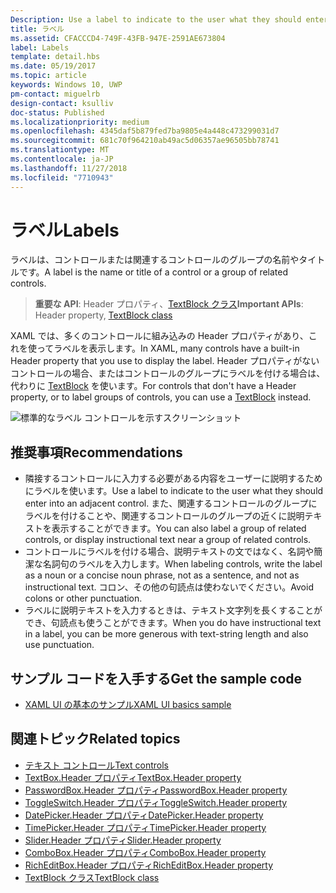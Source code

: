 ```yaml
---
Description: Use a label to indicate to the user what they should enter into an adjacent control. You can also label a group of related controls, or display instructional text near a group of related controls.
title: ラベル
ms.assetid: CFACCCD4-749F-43FB-947E-2591AE673804
label: Labels
template: detail.hbs
ms.date: 05/19/2017
ms.topic: article
keywords: Windows 10, UWP
pm-contact: miguelrb
design-contact: ksulliv
doc-status: Published
ms.localizationpriority: medium
ms.openlocfilehash: 4345daf5b879fed7ba9805e4a448c473299031d7
ms.sourcegitcommit: 681c70f964210ab49ac5d06357ae96505bb78741
ms.translationtype: MT
ms.contentlocale: ja-JP
ms.lasthandoff: 11/27/2018
ms.locfileid: "7710943"
---
```

# <a name="labels"></a><span data-ttu-id="cb32b-103">ラベル</span><span class="sxs-lookup"><span data-stu-id="cb32b-103">Labels</span></span>

 

<span data-ttu-id="cb32b-104">ラベルは、コントロールまたは関連するコントロールのグループの名前やタイトルです。</span><span class="sxs-lookup"><span data-stu-id="cb32b-104">A label is the name or title of a control or a group of related controls.</span></span>

> <span data-ttu-id="cb32b-105">**重要な API**: Header プロパティ、[TextBlock クラス](https://msdn.microsoft.com/library/windows/apps/br209652)</span><span class="sxs-lookup"><span data-stu-id="cb32b-105">**Important APIs**: Header property, [TextBlock class](https://msdn.microsoft.com/library/windows/apps/br209652)</span></span>

<span data-ttu-id="cb32b-106">XAML では、多くのコントロールに組み込みの Header プロパティがあり、これを使ってラベルを表示します。</span><span class="sxs-lookup"><span data-stu-id="cb32b-106">In XAML, many controls have a built-in Header property that you use to display the label.</span></span> <span data-ttu-id="cb32b-107">Header プロパティがないコントロールの場合、またはコントロールのグループにラベルを付ける場合は、代わりに [TextBlock](https://msdn.microsoft.com/library/windows/apps/br209652) を使います。</span><span class="sxs-lookup"><span data-stu-id="cb32b-107">For controls that don't have a Header property, or to label groups of controls, you can use a [TextBlock](https://msdn.microsoft.com/library/windows/apps/br209652) instead.</span></span>

![標準的なラベル コントロールを示すスクリーンショット](images/label-standard.png)

## <a name="recommendations"></a><span data-ttu-id="cb32b-109">推奨事項</span><span class="sxs-lookup"><span data-stu-id="cb32b-109">Recommendations</span></span>


-   <span data-ttu-id="cb32b-110">隣接するコントロールに入力する必要がある内容をユーザーに説明するためにラベルを使います。</span><span class="sxs-lookup"><span data-stu-id="cb32b-110">Use a label to indicate to the user what they should enter into an adjacent control.</span></span> <span data-ttu-id="cb32b-111">また、関連するコントロールのグループにラベルを付けることや、関連するコントロールのグループの近くに説明テキストを表示することができます。</span><span class="sxs-lookup"><span data-stu-id="cb32b-111">You can also label a group of related controls, or display instructional text near a group of related controls.</span></span>
-   <span data-ttu-id="cb32b-112">コントロールにラベルを付ける場合、説明テキストの文ではなく、名詞や簡潔な名詞句のラベルを入力します。</span><span class="sxs-lookup"><span data-stu-id="cb32b-112">When labeling controls, write the label as a noun or a concise noun phrase, not as a sentence, and not as instructional text.</span></span> <span data-ttu-id="cb32b-113">コロン、その他の句読点は使わないでください。</span><span class="sxs-lookup"><span data-stu-id="cb32b-113">Avoid colons or other punctuation.</span></span>
-   <span data-ttu-id="cb32b-114">ラベルに説明テキストを入力するときは、テキスト文字列を長くすることができ、句読点も使うことができます。</span><span class="sxs-lookup"><span data-stu-id="cb32b-114">When you do have instructional text in a label, you can be more generous with text-string length and also use punctuation.</span></span>


## <a name="get-the-sample-code"></a><span data-ttu-id="cb32b-115">サンプル コードを入手する</span><span class="sxs-lookup"><span data-stu-id="cb32b-115">Get the sample code</span></span>
* [<span data-ttu-id="cb32b-116">XAML UI の基本のサンプル</span><span class="sxs-lookup"><span data-stu-id="cb32b-116">XAML UI basics sample</span></span>](https://github.com/Microsoft/Windows-universal-samples/blob/master/Samples/XamlUIBasics)

## <a name="related-topics"></a><span data-ttu-id="cb32b-117">関連トピック</span><span class="sxs-lookup"><span data-stu-id="cb32b-117">Related topics</span></span>
* [<span data-ttu-id="cb32b-118">テキスト コントロール</span><span class="sxs-lookup"><span data-stu-id="cb32b-118">Text controls</span></span>](text-controls.md)
* [<span data-ttu-id="cb32b-119">TextBox.Header プロパティ</span><span class="sxs-lookup"><span data-stu-id="cb32b-119">TextBox.Header property</span></span>](https://msdn.microsoft.com/library/windows/apps/dn252861)
* [<span data-ttu-id="cb32b-120">PasswordBox.Header プロパティ</span><span class="sxs-lookup"><span data-stu-id="cb32b-120">PasswordBox.Header property</span></span>](https://msdn.microsoft.com/library/windows/apps/dn299051)
* [<span data-ttu-id="cb32b-121">ToggleSwitch.Header プロパティ</span><span class="sxs-lookup"><span data-stu-id="cb32b-121">ToggleSwitch.Header property</span></span>](https://msdn.microsoft.com/library/windows/apps/br209713)
* [<span data-ttu-id="cb32b-122">DatePicker.Header プロパティ</span><span class="sxs-lookup"><span data-stu-id="cb32b-122">DatePicker.Header property</span></span>](https://msdn.microsoft.com/library/windows/apps/dn279460)
* [<span data-ttu-id="cb32b-123">TimePicker.Header プロパティ</span><span class="sxs-lookup"><span data-stu-id="cb32b-123">TimePicker.Header property</span></span>](https://msdn.microsoft.com/library/windows/apps/dn299286)
* [<span data-ttu-id="cb32b-124">Slider.Header プロパティ</span><span class="sxs-lookup"><span data-stu-id="cb32b-124">Slider.Header property</span></span>](https://msdn.microsoft.com/library/windows/apps/dn252829)
* [<span data-ttu-id="cb32b-125">ComboBox.Header プロパティ</span><span class="sxs-lookup"><span data-stu-id="cb32b-125">ComboBox.Header property</span></span>](https://msdn.microsoft.com/library/windows/apps/dn279416)
* [<span data-ttu-id="cb32b-126">RichEditBox.Header プロパティ</span><span class="sxs-lookup"><span data-stu-id="cb32b-126">RichEditBox.Header property</span></span>](https://msdn.microsoft.com/library/windows/apps/dn252726)
* [<span data-ttu-id="cb32b-127">TextBlock クラス</span><span class="sxs-lookup"><span data-stu-id="cb32b-127">TextBlock class</span></span>](https://msdn.microsoft.com/library/windows/apps/br209652)

 

 




